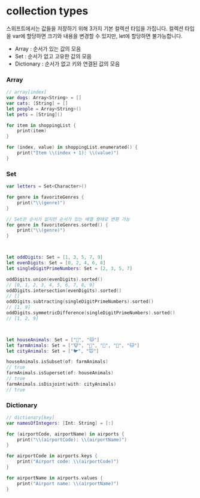 # collection types

스위프트에서는 값들을 저장하기 위해 3가지 기본 컬렉션 타입을 가집니다. 컬렉션 타입을 var에 할당하면 크기와 내용을 변경할 수 있지만, let에 할당하면 불가능합니다.

* Array : 순서가 있는 값의 모음
* Set : 순서가 없고 고유한 값의 모음
* Dictionary : 순서가 없고 키와 연결된 값의 모음



### Array

```swift
// array[index]
var dogs: Array<String> = []
var cats: [String] = []
let people = Array<String>() 
let pets = [String]()

for item in shoppingList {
    print(item)
}

for (index, value) in shoppingList.enumerated() {
    print("Item \\(index + 1): \\(value)")
}
```





### Set

```swift
var letters = Set<Character>()

for genre in favoriteGenres {
    print("\\(genre)")
}

// Set은 순서가 없지만 순서가 있는 배열 형태로 변환 가능
for genre in favoriteGenres.sorted() {
    print("\\(genre)")
}



let oddDigits: Set = [1, 3, 5, 7, 9]
let evenDigits: Set = [0, 2, 4, 6, 8]
let singleDigitPrimeNumbers: Set = [2, 3, 5, 7]

oddDigits.union(evenDigits).sorted()
// [0, 1, 2, 3, 4, 5, 6, 7, 8, 9]
oddDigits.intersection(evenDigits).sorted()
// []
oddDigits.subtracting(singleDigitPrimeNumbers).sorted()
// [1, 9]
oddDigits.symmetricDifference(singleDigitPrimeNumbers).sorted()
// [1, 2, 9]



let houseAnimals: Set = ["🐶", "🐱"]
let farmAnimals: Set = ["🐮", "🐔", "🐑", "🐶", "🐱"]
let cityAnimals: Set = ["🐦", "🐭"]

houseAnimals.isSubset(of: farmAnimals)
// true
farmAnimals.isSuperset(of: houseAnimals)
// true
farmAnimals.isDisjoint(with: cityAnimals)
// true
```





### Dictionary

```swift
// dictionary[key]
var namesOfIntegers: [Int: String] = [:]

for (airportCode, airportName) in airports {
    print("\\(airportCode): \\(airportName)")
}

for airportCode in airports.keys {
    print("Airport code: \\(airportCode)")
}

for airportName in airports.values {
    print("Airport name: \\(airportName)")
}
```

